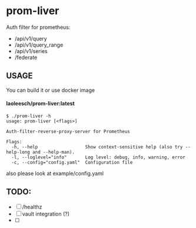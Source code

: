 # prom-liver

Auth filter for prometheus:

- /api/v1/query
- /api/v1/query_range
- /api/v1/series
- /federate

## USAGE
You can build it or use docker image
#### laoleesch/prom-liver:latest

```
$ ./prom-liver -h
usage: prom-liver [<flags>]

Auth-filter-reverse-proxy-server for Prometheus

Flags:
  -h, --help                  Show context-sensitive help (also try --help-long and --help-man).
  -l, --loglevel="info"       Log level: debug, info, warning, error
  -c, --config="config.yaml"  Configuration file
```
also please look at example/config.yaml

## TODO:

- [ ] /healthz
- [ ] vault integration (?)
- [ ] 
